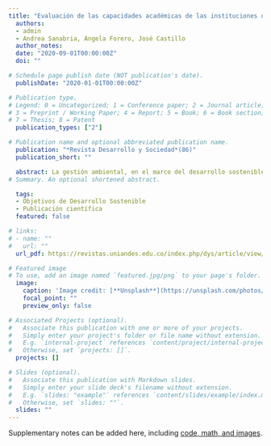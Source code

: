 ```yaml
---
title: "Evaluación de las capacidades académicas de las instituciones de educación superior frente a los Objetivos de Desarrollo Sostenible: una propuesta metodológica"
  authors:
  - admin
  - Andrea Sanabria, Angela Forero, José Castillo
  author_notes:
  date: "2020-09-01T00:00:00Z"
  doi: ""

# Schedule page publish date (NOT publication's date).
  publishDate: "2020-01-01T00:00:00Z"

# Publication type.
# Legend: 0 = Uncategorized; 1 = Conference paper; 2 = Journal article;
# 3 = Preprint / Working Paper; 4 = Report; 5 = Book; 6 = Book section;
# 7 = Thesis; 8 = Patent
  publication_types: ["2"]

# Publication name and optional abbreviated publication name.
  publication: "*Revista Desarrollo y Sociedad*(86)"
  publication_short: ""

  abstract: La gestión ambiental, en el marco del desarrollo sostenible, es un reto que tienen todas las instituciones de educación superior (IES). Aunque la Agenda 2030 es un marco de acción global, se convierte en un reto para las IES trasladarla a su contexto local desde la investigación. Para facilitar esta labor, se plantea una propuesta metodológica con el fin de evaluar las capacidades académicas de las IES frente a los ODS. La metodología se desarrolló en cinco fases y fue aplicada en la Pontificia Universidad Javeriana (PUJ) al ODS 3, Salud y bienestar, así como a sus 13 metas. En total se encontraron 1694 trabajos de grado y tesis, principalmente, de las facultades de Ciencias Económicas y Administrativas (CEA) y Enfermería. La presente propuesta metodológica constituye una importante contribución a los ODS, además pueden replicarla otras IES que deseen adoptarla y aportar a la implementación de la Agenda 2030 desde la investigación. 
# Summary. An optional shortened abstract.

  tags:
  - Objetivos de Desarrollo Sostenible
  - Publicación científica
  featured: false

# links:
# - name: ""
#   url: ""
  url_pdf: https://revistas.uniandes.edu.co/index.php/dys/article/view/6762/7039

# Featured image
# To use, add an image named `featured.jpg/png` to your page's folder. 
  image:
    caption: 'Image credit: [**Unsplash**](https://unsplash.com/photos/jdD8gXaTZsc)'
    focal_point: ""
    preview_only: false

# Associated Projects (optional).
#   Associate this publication with one or more of your projects.
#   Simply enter your project's folder or file name without extension.
#   E.g. `internal-project` references `content/project/internal-project/index.md`.
#   Otherwise, set `projects: []`.
  projects: []

# Slides (optional).
#   Associate this publication with Markdown slides.
#   Simply enter your slide deck's filename without extension.
#   E.g. `slides: "example"` references `content/slides/example/index.md`.
#   Otherwise, set `slides: ""`.
  slides: ""
---
```


Supplementary notes can be added here, including [code, math, and images](https://wowchemy.com/docs/writing-markdown-latex/).
